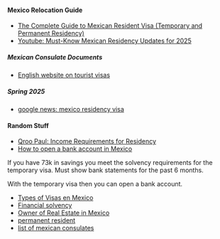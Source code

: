 
#### Mexico Relocation Guide

- [The Complete Guide to Mexican Resident Visa (Temporary and Permanent Residency)](https://mexicorelocationguide.com/mexico-resident-visa/)
- [Youtube: Must-Know Mexican Residency Updates for 2025](https://www.youtube.com/watch?v=hCyVkSJNfOU)

##### Mexican Consulate Documents

- [English website on tourist visas](https://consulmex.sre.gob.mx/boston/index.php/visas-english)

##### Spring 2025

- [google news: mexico residency visa](https://news.google.com/search?for=mexico+residency+visa&hl=en-US&gl=US&ceid=US%3Aen)

#### Random Stuff

- [Qroo Paul: Income Requirements for Residency ](https://www.youtube.com/watch?v=zQh7beYq55Y)
- [How to open a bank account in Mexico](https://www.youtube.com/watch?v=bofVS_jP5T8)

If you have 73k in savings you meet the solvency requirements for the
temporary visa.  Must show bank statements for the past 6 months.

With the temporary visa then you can open a bank account.

- [Types of Visas en Mexico](https://consulmex.sre.gob.mx/houston/index.php/visas/visakinden)
- [Financial solvency](https://consulmex.sre.gob.mx/houston/index.php/temporary-resident-visa-financial-solvency)
- [Owner of Real Estate in Mexico](https://consulmex.sre.gob.mx/houston/index.php/visas/visakinden/18-visas/258-visarealestate)
- [permanent resident](https://consulmex.sre.gob.mx/houston/index.php/visas/visas/18-visas/91-requirements-permanent-resident-visa-retired)
- [list of mexican consulates](https://www.gob.mx/sre/documentos/list-of-mexican-consulates-in-the-united-states?idiom=en)
